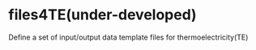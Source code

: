# files4TE(under-developed)
Define a set of input/output data template files for thermoelectricity(TE)
